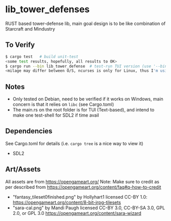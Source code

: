 # lib_tower_defenses

RUST based tower-defense lib, main goal design is to be like combination of Starcraft and Mindustry

## To Verify

``` bash
$ cargo test   # build unit-test
<some test results, hopefully, all results to OK>
$ cargo run --bin lib_tower_defense  # test-run TUI version (use '--bin sdl2_view' for GUI)
<milage may differ between O/S, ncurses is only for Linux, thus I'm using pure ANSI terminal (i.e. VT100) commands>
```

## Notes

* Only tested on Debian, need to be verified if it works on Windows, main concern is that it relies on `libc` (see Cargo.toml)
* The main.rs on the root folder is for TUI (Text-based), and intend to make one test-shell for SDL2 if time avail

## Dependencies

See Cargo.toml for details (i.e. `cargo tree` is a nice way to view it)

* SDL2

## Art/Assets

All assets are from <https://opengameart.org/>
Note: Make sure to credit as per described from <https://opengameart.org/content/faq#q-how-to-credit>

* "fantasy_tileset0finished.png" by Hollyhart1 licensed CC-BY 1.0: <https://opengameart.org/content/8-bit-jrpg-tilesets>
* "sara-cal.png" by Mandi Paugh licensed CC-BY 3.0, CC-BY-SA 3.0, GPL 2.0, or GPL 3.0 <https://opengameart.org/content/sara-wizard>
